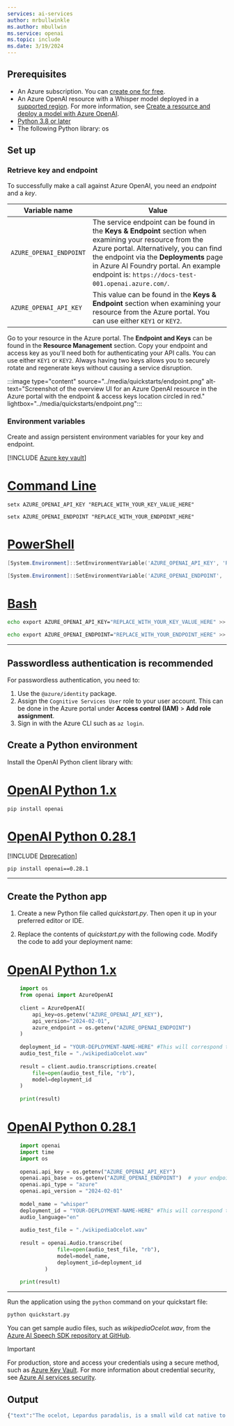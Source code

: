 ```yaml
---
services: ai-services
author: mrbullwinkle
ms.author: mbullwin
ms.service: openai
ms.topic: include
ms.date: 3/19/2024
---
```


## Prerequisites

- An Azure subscription. You can [create one for free](https://azure.microsoft.com/free/cognitive-services?azure-portal=true).
- An Azure OpenAI resource with a Whisper model deployed in a [supported region](../concepts/models.md#whisper-models). For more information, see [Create a resource and deploy a model with Azure OpenAI](../how-to/create-resource.md).
- [Python 3.8 or later](https://www.python.org)
- The following Python library: os

## Set up

### Retrieve key and endpoint

To successfully make a call against Azure OpenAI, you need an *endpoint* and a *key*.

|Variable name | Value |
|--------------------------|-------------|
| `AZURE_OPENAI_ENDPOINT`               | The service endpoint can be found in the **Keys & Endpoint** section when examining your resource from the Azure portal. Alternatively, you can find the endpoint via the **Deployments** page in Azure AI Foundry portal. An example endpoint is: `https://docs-test-001.openai.azure.com/`.|
| `AZURE_OPENAI_API_KEY` | This value can be found in the **Keys & Endpoint** section when examining your resource from the Azure portal. You can use either `KEY1` or `KEY2`.|

Go to your resource in the Azure portal. The **Endpoint and Keys** can be found in the **Resource Management** section. Copy your endpoint and access key as you'll need both for authenticating your API calls. You can use either `KEY1` or `KEY2`. Always having two keys allows you to securely rotate and regenerate keys without causing a service disruption.

:::image type="content" source="../media/quickstarts/endpoint.png" alt-text="Screenshot of the overview UI for an Azure OpenAI resource in the Azure portal with the endpoint & access keys location circled in red." lightbox="../media/quickstarts/endpoint.png":::

### Environment variables

Create and assign persistent environment variables for your key and endpoint.

[!INCLUDE [Azure key vault](~/reusable-content/ce-skilling/azure/includes/ai-services/security/azure-key-vault.md)]

# [Command Line](#tab/command-line)

```CMD
setx AZURE_OPENAI_API_KEY "REPLACE_WITH_YOUR_KEY_VALUE_HERE" 
```

```CMD
setx AZURE_OPENAI_ENDPOINT "REPLACE_WITH_YOUR_ENDPOINT_HERE" 
```

# [PowerShell](#tab/powershell)

```powershell
[System.Environment]::SetEnvironmentVariable('AZURE_OPENAI_API_KEY', 'REPLACE_WITH_YOUR_KEY_VALUE_HERE', 'User')
```

```powershell
[System.Environment]::SetEnvironmentVariable('AZURE_OPENAI_ENDPOINT', 'REPLACE_WITH_YOUR_ENDPOINT_HERE', 'User')
```

# [Bash](#tab/bash)

```Bash
echo export AZURE_OPENAI_API_KEY="REPLACE_WITH_YOUR_KEY_VALUE_HERE" >> /etc/environment && source /etc/environment
```

```Bash
echo export AZURE_OPENAI_ENDPOINT="REPLACE_WITH_YOUR_ENDPOINT_HERE" >> /etc/environment && source /etc/environment
```
---

## Passwordless authentication is recommended

For passwordless authentication, you need to:

1. Use the `@azure/identity` package.
1. Assign the `Cognitive Services User` role to your user account. This can be done in the Azure portal under **Access control (IAM)** > **Add role assignment**.
1. Sign in with the Azure CLI such as `az login`.


## Create a Python environment

Install the OpenAI Python client library with:

# [OpenAI Python 1.x](#tab/python-new)

```console
pip install openai
```

# [OpenAI Python 0.28.1](#tab/python)

[!INCLUDE [Deprecation](../includes/deprecation.md)]

```console
pip install openai==0.28.1
```

---

## Create the Python app

1. Create a new Python file called *quickstart.py*. Then open it up in your preferred editor or IDE.

1. Replace the contents of *quickstart.py* with the following code. Modify the code to add your deployment name:

# [OpenAI Python 1.x](#tab/python-new)

```python
    import os
    from openai import AzureOpenAI
        
    client = AzureOpenAI(
        api_key=os.getenv("AZURE_OPENAI_API_KEY"),  
        api_version="2024-02-01",
        azure_endpoint = os.getenv("AZURE_OPENAI_ENDPOINT")
    )
    
    deployment_id = "YOUR-DEPLOYMENT-NAME-HERE" #This will correspond to the custom name you chose for your deployment when you deployed a model."
    audio_test_file = "./wikipediaOcelot.wav"
    
    result = client.audio.transcriptions.create(
        file=open(audio_test_file, "rb"),            
        model=deployment_id
    )
    
    print(result)
```

# [OpenAI Python 0.28.1](#tab/python)

```python
    import openai
    import time
    import os
    
    openai.api_key = os.getenv("AZURE_OPENAI_API_KEY")
    openai.api_base = os.getenv("AZURE_OPENAI_ENDPOINT")  # your endpoint should look like the following https://YOUR_RESOURCE_NAME.openai.azure.com/
    openai.api_type = "azure"
    openai.api_version = "2024-02-01"
    
    model_name = "whisper"
    deployment_id = "YOUR-DEPLOYMENT-NAME-HERE" #This will correspond to the custom name you chose for your deployment when you deployed a model."
    audio_language="en"
    
    audio_test_file = "./wikipediaOcelot.wav"
    
    result = openai.Audio.transcribe(
                file=open(audio_test_file, "rb"),            
                model=model_name,
                deployment_id=deployment_id
            )
    
    print(result)
```

---

Run the application using the `python` command on your quickstart file:

```python
python quickstart.py
```

You can get sample audio files, such as *wikipediaOcelot.wav*, from the [Azure AI Speech SDK repository at GitHub](https://github.com/Azure-Samples/cognitive-services-speech-sdk/tree/master/sampledata/audiofiles).

> [!IMPORTANT]
> For production, store and access your credentials using a secure method, such as [Azure Key Vault](/azure/key-vault/general/overview). For more information about credential security, see [Azure AI services security](../../security-features.md).

## Output

```python
{"text":"The ocelot, Lepardus paradalis, is a small wild cat native to the southwestern United States, Mexico, and Central and South America. This medium-sized cat is characterized by solid black spots and streaks on its coat, round ears, and white neck and undersides. It weighs between 8 and 15.5 kilograms, 18 and 34 pounds, and reaches 40 to 50 centimeters 16 to 20 inches at the shoulders. It was first described by Carl Linnaeus in 1758. Two subspecies are recognized, L. p. paradalis and L. p. mitis. Typically active during twilight and at night, the ocelot tends to be solitary and territorial. It is efficient at climbing, leaping, and swimming. It preys on small terrestrial mammals such as armadillo, opossum, and lagomorphs."}
```

